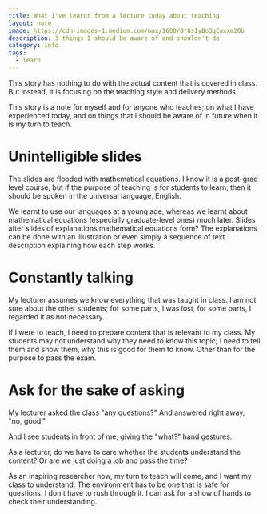 ```yaml
---
title: What I've learnt from a lecture today about teaching
layout: note
image: https://cdn-images-1.medium.com/max/1600/0*8sIyBo3qCwxxm2Ob
description: 3 things I should be aware of and shouldn't do
category: info
tags:
  - learn
---
```


This story has nothing to do with the actual content that is covered in class. But instead, it is focusing on the teaching style and delivery methods.

This story is a note for myself and for anyone who teaches; on what I have experienced today, and on things that I should be aware of in future when it is my turn to teach.

# Unintelligible slides

The slides are flooded with mathematical equations. I know it is a post-grad level course, but if the purpose of teaching is for students to learn, then it should be spoken in the universal language, English.

We learnt to use our languages at a young age, whereas we learnt about mathematical equations (especially graduate-level ones) much later. Slides after slides of explanations mathematical equations form? The explanations can be done with an illustration or even simply a sequence of text description explaining how each step works.

# Constantly talking

My lecturer assumes we know everything that was taught in class. I am not sure about the other students; for some parts, I was lost, for some parts, I regarded it as not necessary.

If I were to teach, I need to prepare content that is relevant to my class. My students may not understand why they need to know this topic; I need to tell them and show them, why this is good for them to know. Other than for the purpose to pass the exam.

# Ask for the sake of asking

My lecturer asked the class "any questions?" And answered right away, "no, good."

And I see students in front of me, giving the "what?" hand gestures.

As a lecturer, do we have to care whether the students understand the content? Or are we just doing a job and pass the time?

As an inspiring researcher now, my turn to teach will come, and I want my class to understand. The environment has to be one that is safe for questions. I don't have to rush through it. I can ask for a show of hands to check their understanding.
